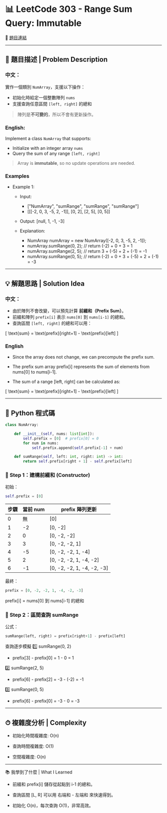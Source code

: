 # 📊 LeetCode 303 - Range Sum Query: Immutable
🔗 [題目連結](https://leetcode.com/problems/permutation-in-string/)

---

## 📘 題目描述 | Problem Description

### 中文：
實作一個類別 `NumArray`，支援以下操作：
- 初始化時給定一個整數陣列 `nums`
- 支援查詢任意區間 `[left, right]` 的總和

> 陣列是**不可變的**，所以不會有更新操作。

### English:
Implement a class `NumArray` that supports:

- Initialize with an integer array `nums`
- Query the sum of any range `[left, right]`

> Array is **immutable**, so no update operations are needed.

### Examples
- Example 1:

    - Input: 
        - ["NumArray", "sumRange", "sumRange", "sumRange"]
        - [[[-2, 0, 3, -5, 2, -1]], [0, 2], [2, 5], [0, 5]]
    - Output: [null, 1, -1, -3]

    - Explanation:
        - NumArray numArray = new NumArray([-2, 0, 3, -5, 2, -1]);
        - numArray.sumRange(0, 2); // return (-2) + 0 + 3 = 1
        - numArray.sumRange(2, 5); // return 3 + (-5) + 2 + (-1) = -1
        - numArray.sumRange(0, 5); // return (-2) + 0 + 3 + (-5) + 2 + (-1) = -3

---

## 💡 解題思路 | Solution Idea

### 中文：
- 由於陣列不會改變，可以預先計算 **前綴和（Prefix Sum）**。
- 前綴和陣列 `prefix[i]` 表示 `nums[0]` 到 `nums[i-1]` 的總和。
- 查詢區間 `[left, right]` 的總和可以用：
  
\[
\text{sum} = \text{prefix}[right+1] - \text{prefix}[left]
\]

### English
- Since the array does not change, we can precompute the prefix sum.

- The prefix sum array prefix[i] represents the sum of elements from nums[0] to nums[i-1].

- The sum of a range [left, right] can be calculated as:

\[
\text{sum} = \text{prefix}[right+1] - \text{prefix}[left]
\]

---

## 🧾 Python 程式碼

```python
class NumArray:

    def __init__(self, nums: list[int]):
        self.prefix = [0]  # prefix[0] = 0
        for num in nums:
            self.prefix.append(self.prefix[-1] + num)

    def sumRange(self, left: int, right: int) -> int:
        return self.prefix[right + 1] - self.prefix[left]
```

### 🔹 Step 1：建構前綴和 (Constructor)
初始：
```python
self.prefix = [0]
```
| 步驟 | 當前 num | prefix 陣列更新                 |
| -- | ------ | --------------------------- |
| 0  | 無      | \[0]                        |
| 1  | -2     | \[0, -2]                    |
| 2  | 0      | \[0, -2, -2]                |
| 3  | 3      | \[0, -2, -2, 1]             |
| 4  | -5     | \[0, -2, -2, 1, -4]         |
| 5  | 2      | \[0, -2, -2, 1, -4, -2]     |
| 6  | -1     | \[0, -2, -2, 1, -4, -2, -3] |

最終：
```python
prefix = [0, -2, -2, 1, -4, -2, -3]
```
prefix[i] = nums[0] 到 nums[i-1] 的總和

### 🔹 Step 2：區間查詢 sumRange
公式：
```python
sumRange(left, right) = prefix[right+1] - prefix[left]
```
查詢逐步模擬
1️⃣ sumRange(0, 2)

- prefix[3] - prefix[0] = 1 - 0 = 1

2️⃣ sumRange(2, 5)

- prefix[6] - prefix[2] = -3 - (-2) = -1

3️⃣ sumRange(0, 5)

- prefix[6] - prefix[0] = -3 - 0 = -3

---

## ⏱ 複雜度分析 | Complexity
- 初始化時間複雜度: O(n)

- 查詢時間複雜度: O(1)

- 空間複雜度: O(n)

---

📚 我學到了什麼 | What I Learned
- 前綴和 prefix[i] 儲存從起點到 i-1 的總和。

- 查詢區間 [L, R] 可以用 右端和 - 左端和 來快速得到。

- 初始化 O(n)，每次查詢 O(1)，非常高效。
